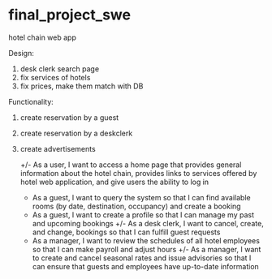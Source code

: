 # final_project_swe
hotel chain web app

Design: 
1. desk clerk search page
2. fix services of hotels
3. fix prices, make them match with DB

Functionality: 
1. create reservation by a guest
2. create reservation by a deskclerk 
3. create advertisements 


    +/- As a user, I want to access a home page that provides general information about the hotel chain, provides links to services offered by hotel web application, and give users the ability to log in 
    - As a guest, I want to query the system so that I can find available rooms (by date, destination, occupancy) and create a booking 
    + As a guest, I want to create a profile so that I can manage my past and upcoming bookings
    +/- As a desk clerk, I want to cancel, create, and change, bookings so that I can fulfill guest requests
    + As a manager, I want to review the schedules of all hotel employees so that I can make payroll and adjust hours
    +/- As a manager, I want to create and cancel seasonal rates and issue advisories so that I can ensure that guests and employees have up-to-date information

